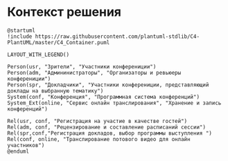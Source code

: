 # Контекст решения
<!-- Окружение системы (роли, участники, внешние системы) и связи системы с ним. Диаграмма контекста C4 и текстовое описание. 
Подробнее: https://confluence.mts.ru/pages/viewpage.action?pageId=375783261
-->
```plantuml
@startuml
!include https://raw.githubusercontent.com/plantuml-stdlib/C4-PlantUML/master/C4_Container.puml

LAYOUT_WITH_LEGEND()

Person(usr, "Зрители", "Участники конферениции")
Person(adm, "Админинистраторы", "Организаторы и ревьюеры конферениции")
Person(spr, "Докладчики", "Участники конферениции, представляющий доклады на выбранную тематику")
System(conf, "Конференция", "Программная система конференций")
System_Ext(online, "Сервис онлайн транслирования", "Хранение и запись конференций")

Rel(usr, conf, "Регистрация на участие в качестве гостей")
Rel(adm, conf, "Рецензирование и составление расписаний сессии")
Rel(spr,conf,"Регистрация докладов, выбор программы выступления ")
Rel(conf, online, "Транслирование потового видео для онлайн участников")
@enduml
```
